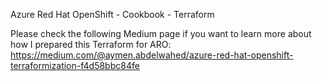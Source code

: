 Azure Red Hat OpenShift - Cookbook - Terraform

Please check the following Medium page if you want to learn more about how I prepared this Terraform for ARO:
https://medium.com/@aymen.abdelwahed/azure-red-hat-openshift-terraformization-f4d58bbc84fe
